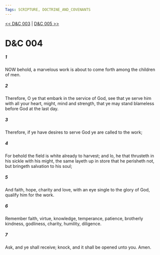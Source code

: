 ```yaml
---
Tags: SCRIPTURE, DOCTRINE_AND_COVENANTS
---
```


[<< D&C 003](DOCTRINE_AND_COVENANTS/D&C_003.md) | [D&C 005 >>](DOCTRINE_AND_COVENANTS/D&C_005.md)

# D&C 004

##### 1
 NOW behold, a marvelous work is about to come forth among the children of men.
##### 2
 Therefore, O ye that embark in the service of God, see that ye serve him with all your heart, might, mind and strength, that ye may stand blameless before God at the last day.
##### 3
 Therefore, if ye have desires to serve God ye are called to the work;
##### 4
 For behold the field is white already to harvest; and lo, he that thrusteth in his sickle with his might, the same layeth up in store that he perisheth not, but bringeth salvation to his soul;
##### 5
 And faith, hope, charity and love, with an eye single to the glory of God, qualify him for the work.
##### 6
 Remember faith, virtue, knowledge, temperance, patience, brotherly kindness, godliness, charity, humility, diligence.
##### 7
 Ask, and ye shall receive; knock, and it shall be opened unto you. Amen.
